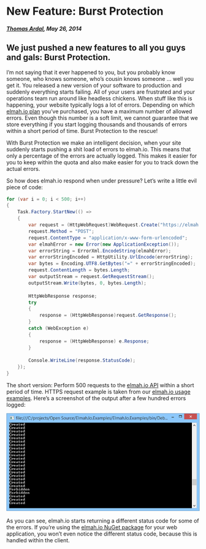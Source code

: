 # New Feature: Burst Protection

##### [Thomas Ardal](http://elmah.io/about/), May 26, 2014

## We just pushed a new features to all you guys and gals: Burst Protection.

I’m not saying that it ever happened to you, but you probably know someone, who knows someone, who’s cousin knows someone … well you get it. You released a new version of your software to production and suddenly everything starts failing. All of your users are frustrated and your operations team run around like headless chickens. When stuff like this is happening, your website typically logs a lot of errors. Depending on which [elmah.io plan](https://elmah.io/pricing/) you’ve purchased, you have a maximum number of allowed errors. Even though this number is a soft limit, we cannot guarantee that we store everything if you start logging thousands and thousands of errors within a short period of time. Burst Protection to the rescue!

With Burst Protection we make an intelligent decision, when your site suddenly starts pushing a shit load of errors to elmah.io. This means that only a percentage of the errors are actually logged. This makes it easier for you to keep within the quota and also make easier for you to track down the actual errors.

So how does elmah.io respond when under pressure? Let’s write a little evil piece of code:

```csharp
for (var i = 0; i < 500; i++)
{
    Task.Factory.StartNew(() =>
    {
        var request = (HttpWebRequest)WebRequest.Create("https://elmah.io/api/errors?logid=dbba9674-6fbf-4ebe-ada9-0c74dc77cda5");
        request.Method = "POST";
        request.ContentType = "application/x-www-form-urlencoded";
        var elmahError = new Error(new ApplicationException());
        var errorString = ErrorXml.EncodeString(elmahError);
        var errorStringEncoded = HttpUtility.UrlEncode(errorString);
        var bytes = Encoding.UTF8.GetBytes("=" + errorStringEncoded);
        request.ContentLength = bytes.Length;
        var outputStream = request.GetRequestStream();
        outputStream.Write(bytes, 0, bytes.Length);
 
        HttpWebResponse response;
        try
        {
            response = (HttpWebResponse)request.GetResponse();
        }
        catch (WebException e)
        {
            response = (HttpWebResponse) e.Response;
        }
 
        Console.WriteLine(response.StatusCode);
    });
}
```

The short version: Perform 500 requests to the [elmah.io API](https://elmah.io/api/) within a short period of time. HTTPS request example is taken from our [elmah.io usage examples](https://github.com/elmahio/Elmah.Io.Examples). Here’s a screenshot of the output after a few hundred errors logged:

![Burst protection](/images/burstprotection.png)

As you can see, elmah.io starts returning a different status code for some of the errors. If you’re using the [elmah.io NuGet package](https://www.nuget.org/packages/elmah.io/) for your web application, you won’t even notice the different status code, because this is handled within the client.


